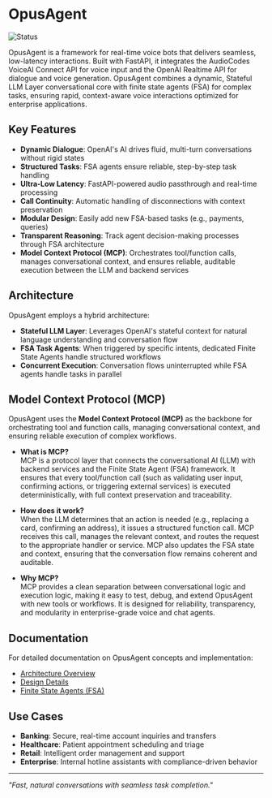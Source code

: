 # OpusAgent
![Status](https://img.shields.io/badge/status-In%20Development%20–%20Experimental%20%26%20Aspirational-blue)

OpusAgent is a framework for real-time voice bots that delivers seamless, low-latency interactions. Built with FastAPI, it integrates the AudioCodes VoiceAI Connect API for voice input and the OpenAI Realtime API for dialogue and voice generation. OpusAgent combines a dynamic, Stateful LLM Layer conversational core with finite state agents (FSA) for complex tasks, ensuring rapid, context-aware voice interactions optimized for enterprise applications.

## Key Features

- **Dynamic Dialogue**: OpenAI's AI drives fluid, multi-turn conversations without rigid states
- **Structured Tasks**: FSA agents ensure reliable, step-by-step task handling
- **Ultra-Low Latency**: FastAPI-powered audio passthrough and real-time processing
- **Call Continuity**: Automatic handling of disconnections with context preservation
- **Modular Design**: Easily add new FSA-based tasks (e.g., payments, queries)
- **Transparent Reasoning**: Track agent decision-making processes through FSA architecture
- **Model Context Protocol (MCP)**: Orchestrates tool/function calls, manages conversational context, and ensures reliable, auditable execution between the LLM and backend services

## Architecture

OpusAgent employs a hybrid architecture:

- **Stateful LLM Layer**: Leverages OpenAI's stateful context for natural language understanding and conversation flow
- **FSA Task Agents**: When triggered by specific intents, dedicated Finite State Agents handle structured workflows
- **Concurrent Execution**: Conversation flows uninterrupted while FSA agents handle tasks in parallel

## Model Context Protocol (MCP)

OpusAgent uses the **Model Context Protocol (MCP)** as the backbone for orchestrating tool and function calls, managing conversational context, and ensuring reliable execution of complex workflows.

- **What is MCP?**  
  MCP is a protocol layer that connects the conversational AI (LLM) with backend services and the Finite State Agent (FSA) framework. It ensures that every tool/function call (such as validating user input, confirming actions, or triggering external services) is executed deterministically, with full context preservation and traceability.

- **How does it work?**  
  When the LLM determines that an action is needed (e.g., replacing a card, confirming an address), it issues a structured function call. MCP receives this call, manages the relevant context, and routes the request to the appropriate handler or service. MCP also updates the FSA state and context, ensuring that the conversation flow remains coherent and auditable.

- **Why MCP?**  
  MCP provides a clean separation between conversational logic and execution logic, making it easy to test, debug, and extend OpusAgent with new tools or workflows. It is designed for reliability, transparency, and modularity in enterprise-grade voice and chat agents.

## Documentation

For detailed documentation on OpusAgent concepts and implementation:

- [Architecture Overview](docs/OVERVIEW.md)
- [Design Details](docs/DESIGN.md)
- [Finite State Agents (FSA)](docs/finite_state_agent.md)

## Use Cases

- **Banking**: Secure, real-time account inquiries and transfers
- **Healthcare**: Patient appointment scheduling and triage
- **Retail**: Intelligent order management and support
- **Enterprise**: Internal hotline assistants with compliance-driven behavior

---

*"Fast, natural conversations with seamless task completion."*
